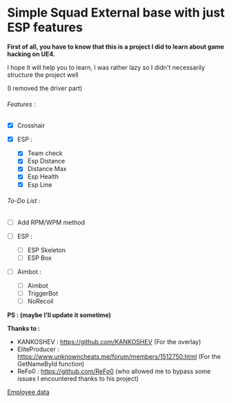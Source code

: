 # Simple Squad External base with just ESP features

**First of all, you have to know that this is a project I did to learn about game hacking on UE4.**

I hope it will help you to learn, I was rather lazy so I didn't necessarily structure the project well 

(I removed the driver part)


###### Features :
- [x] Crosshair

- [x] ESP :
  - [x] Team check
  - [x] Esp Distance
  - [x] Distance Max
  - [x] Esp Health
  - [x] Esp Line
  
###### To-Do List :
- [ ] Add RPM/WPM method

- [ ] ESP :
  - [ ] ESP Skeleton
  - [ ] ESP Box

- [ ] Aimbot :
  - [ ] Aimbot
  - [ ] TriggerBot
  - [ ] NoRecoil

**PS : (maybe I'll update it sometime)**

**Thanks to :**

- KANKOSHEV : https://github.com/KANKOSHEV (For the overlay)
- EliteProducer : https://www.unknowncheats.me/forum/members/1512750.html (For the GetNameById function)
- ReFo0 : https://github.com/ReFo0 (who allowed me to bypass some issues I encountered thanks to his project)

[Employee data](/repository/IMAGE_1.jpg?raw=true "ScreenShot 1")

